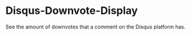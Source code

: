 Disqus-Downvote-Display
=======================

See the amount of downvotes that a comment on the Disqus platform has.
